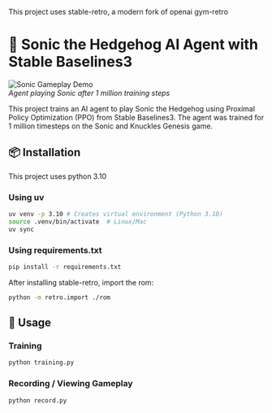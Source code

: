 This project uses stable-retro, a modern fork of openai gym-retro

# 🦔 Sonic the Hedgehog AI Agent with Stable Baselines3

![Sonic Gameplay Demo](gameplay.gif)  
_Agent playing Sonic after 1 million training steps_

This project trains an AI agent to play Sonic the Hedgehog using Proximal Policy Optimization (PPO) from Stable Baselines3. The agent was trained for 1 million timesteps on the Sonic and Knuckles Genesis game.

## 📦 Installation

This project uses python 3.10

### Using uv

```bash
uv venv -p 3.10 # Creates virtual environment (Python 3.10)
source .venv/bin/activate  # Linux/Mac
uv sync
```

### Using requirements.txt

```bash
pip install -r requirements.txt
```

After installing stable-retro, import the rom:
```bash
python -m retro.import ./rom
```

## 🚀 Usage

### Training

```bash
python training.py
```

### Recording / Viewing Gameplay

```bash
python record.py
```
